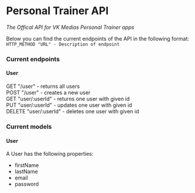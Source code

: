 # Personal Trainer API
*The Offical API for VK Medias Personal Trainer apps*

Below you can find the current endpoints of the API in the following format:\
```HTTP_METHOD "URL" - Description of endpoint```

### Current endpoints

#### User

GET "/user" - returns all users\
POST "/user" - creates a new user\
GET "user/:userId" - returns one user with given id\
PUT "user/:userId" - updates one user with given id\
DELETE "user/:userId" - deletes one user with given id

### Current models

#### User

A User has the following properties:

* firstName
* lastName
* email
* password

